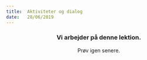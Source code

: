 ```yaml
---
title:  Aktiviteter og dialog
date:   28/06/2019
---
```


### <center>Vi arbejder på denne lektion.</center>
<center>Prøv igen senere.</center>